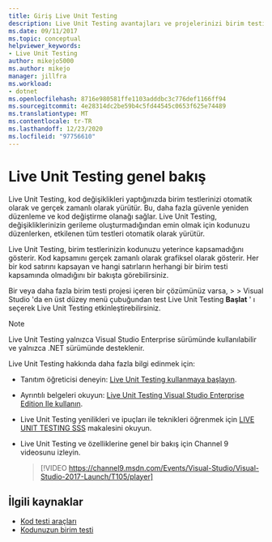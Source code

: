 ```yaml
---
title: Giriş Live Unit Testing
description: Live Unit Testing avantajları ve projelerinizi birim testi yaparken nasıl kullanacağınızı öğrenin.
ms.date: 09/11/2017
ms.topic: conceptual
helpviewer_keywords:
- Live Unit Testing
author: mikejo5000
ms.author: mikejo
manager: jillfra
ms.workload:
- dotnet
ms.openlocfilehash: 8716e980581ffe1103adddbc3c776def1166ff94
ms.sourcegitcommit: 4e28314dc2be59b4c5fd44545c0653f625e74489
ms.translationtype: MT
ms.contentlocale: tr-TR
ms.lasthandoff: 12/23/2020
ms.locfileid: "97756610"
---
```

# <a name="live-unit-testing-overview"></a>Live Unit Testing genel bakış

Live Unit Testing, kod değişiklikleri yaptığınızda birim testlerinizi otomatik olarak ve gerçek zamanlı olarak yürütür. Bu, daha fazla güvenle yeniden düzenleme ve kod değiştirme olanağı sağlar. Live Unit Testing, değişikliklerinizin gerileme oluşturmadığından emin olmak için kodunuzu düzenlerken, etkilenen tüm testleri otomatik olarak yürütür.

Live Unit Testing, birim testlerinizin kodunuzu yeterince kapsamadığını gösterir. Kod kapsamını gerçek zamanlı olarak grafiksel olarak gösterir. Her bir kod satırını kapsayan ve hangi satırların herhangi bir birim testi kapsamında olmadığını bir bakışta görebilirsiniz.

Bir veya daha fazla birim testi projesi içeren bir çözümünüz varsa,   >    >  Visual Studio 'da en üst düzey menü çubuğundan test Live Unit Testing **Başlat** ' ı seçerek Live Unit Testing etkinleştirebilirsiniz.

> [!NOTE]
> Live Unit Testing yalnızca Visual Studio Enterprise sürümünde kullanılabilir ve yalnızca .NET sürümünde desteklenir.

Live Unit Testing hakkında daha fazla bilgi edinmek için:

- Tanıtım öğreticisi deneyin: [Live Unit Testing kullanmaya başlayın](live-unit-testing-start.md).

- Ayrıntılı belgeleri okuyun: [Live Unit Testing Visual Studio Enterprise Edition Ile kullanın](live-unit-testing.md).

- Live Unit Testing yenilikleri ve ipuçları ile teknikleri öğrenmek için [LIVE UNIT TESTING SSS](live-unit-testing-faq.md) makalesini okuyun.

- Live Unit Testing ve özelliklerine genel bir bakış için Channel 9 videosunu izleyin.</p>

   > [!VIDEO https://channel9.msdn.com/Events/Visual-Studio/Visual-Studio-2017-Launch/T105/player]

## <a name="related-resources"></a>İlgili kaynaklar

- [Kod testi araçları](https://visualstudio.microsoft.com/vs/testing-tools/)
- [Kodunuzun birim testi](unit-test-your-code.md)
